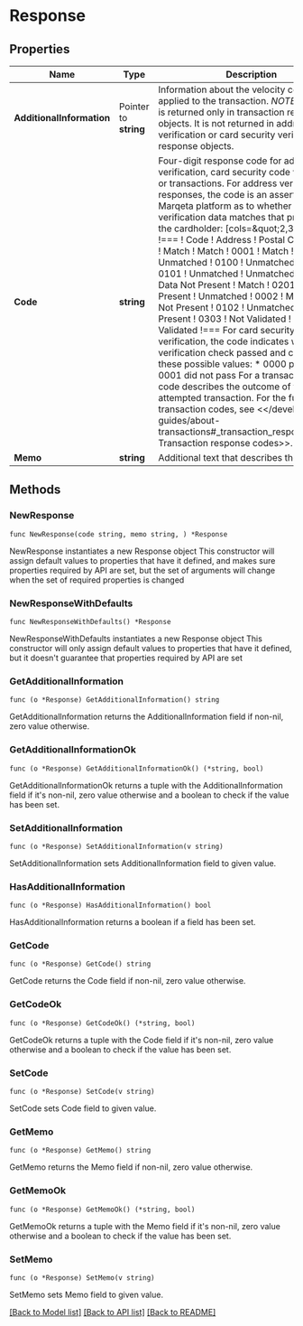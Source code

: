 # Response

## Properties

Name | Type | Description | Notes
------------ | ------------- | ------------- | -------------
**AdditionalInformation** | Pointer to **string** | Information about the velocity control applied to the transaction.  *NOTE:* This field is returned only in transaction response objects. It is not returned in address verification or card security verification response objects. | [optional] 
**Code** | **string** | Four-digit response code for address verification, card security code verification, or transactions.  For address verification responses, the code is an assertion by the Marqeta platform as to whether its address verification data matches that provided by the cardholder:  [cols&#x3D;\&quot;2,3,3\&quot;] !&#x3D;&#x3D;&#x3D; ! Code ! Address ! Postal Code  ! 0000 ! Match ! Match  ! 0001 ! Match ! Unmatched  ! 0100 ! Unmatched ! Match  ! 0101 ! Unmatched ! Unmatched  ! 0200 ! Data Not Present ! Match  ! 0201 ! Data Not Present ! Unmatched  ! 0002 ! Match ! Data Not Present  ! 0102 ! Unmatched ! Data Not Present  ! 0303 ! Not Validated ! Not Validated !&#x3D;&#x3D;&#x3D;  For card security verification, the code indicates whether the verification check passed and can have these possible values:  * 0000  passed * 0001  did not pass  For a transaction, the code describes the outcome of the attempted transaction. For the full list of transaction codes, see &lt;&lt;/developer-guides/about-transactions#_transaction_response_codes, Transaction response codes&gt;&gt;. | 
**Memo** | **string** | Additional text that describes the response. | 

## Methods

### NewResponse

`func NewResponse(code string, memo string, ) *Response`

NewResponse instantiates a new Response object
This constructor will assign default values to properties that have it defined,
and makes sure properties required by API are set, but the set of arguments
will change when the set of required properties is changed

### NewResponseWithDefaults

`func NewResponseWithDefaults() *Response`

NewResponseWithDefaults instantiates a new Response object
This constructor will only assign default values to properties that have it defined,
but it doesn't guarantee that properties required by API are set

### GetAdditionalInformation

`func (o *Response) GetAdditionalInformation() string`

GetAdditionalInformation returns the AdditionalInformation field if non-nil, zero value otherwise.

### GetAdditionalInformationOk

`func (o *Response) GetAdditionalInformationOk() (*string, bool)`

GetAdditionalInformationOk returns a tuple with the AdditionalInformation field if it's non-nil, zero value otherwise
and a boolean to check if the value has been set.

### SetAdditionalInformation

`func (o *Response) SetAdditionalInformation(v string)`

SetAdditionalInformation sets AdditionalInformation field to given value.

### HasAdditionalInformation

`func (o *Response) HasAdditionalInformation() bool`

HasAdditionalInformation returns a boolean if a field has been set.

### GetCode

`func (o *Response) GetCode() string`

GetCode returns the Code field if non-nil, zero value otherwise.

### GetCodeOk

`func (o *Response) GetCodeOk() (*string, bool)`

GetCodeOk returns a tuple with the Code field if it's non-nil, zero value otherwise
and a boolean to check if the value has been set.

### SetCode

`func (o *Response) SetCode(v string)`

SetCode sets Code field to given value.


### GetMemo

`func (o *Response) GetMemo() string`

GetMemo returns the Memo field if non-nil, zero value otherwise.

### GetMemoOk

`func (o *Response) GetMemoOk() (*string, bool)`

GetMemoOk returns a tuple with the Memo field if it's non-nil, zero value otherwise
and a boolean to check if the value has been set.

### SetMemo

`func (o *Response) SetMemo(v string)`

SetMemo sets Memo field to given value.



[[Back to Model list]](../README.md#documentation-for-models) [[Back to API list]](../README.md#documentation-for-api-endpoints) [[Back to README]](../README.md)


